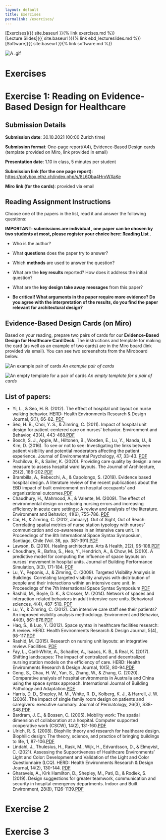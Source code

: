 ```yaml
---
layout: default
title: Exercises
permalink: /exercises/
---
```


[Exercises]({{ site.baseurl }}{% link exercises.md %})\
[Lecture Slides]({{ site.baseurl }}{% link ebd_lectureslides.md %})\
[Software]({{ site.baseurl }}{% link software.md %})

![A .gif](/assets/gifs/close_boundary_curves.gif)

# Exercises

# Exercise 1: Reading on Evidence-Based Design for Healthcare  

## Submission Details 
**Submission date**: 30.10.2021 (00:00 Zurich time)

**Submission format**: One-page report(A4), Evidence-Based Design cards (template provided on Miro, link provided in email) 

**Presentation date**: 1.10 in class, 5 minutes per student

**Submission link (for the one page report)**: https://polybox.ethz.ch/index.php/s/8L6Oba4HrxWXaKe

**Miro link (for the cards)**: provided via email


## Reading Assignment Instructions 

Choose one of the papers in the list, read it and answer the following questions:

**IMPORTANT: submissions are individual , one paper can be chosen by two students at most, please register your choice here: [Reading List](https://docs.google.com/spreadsheets/d/1rc-Cqsg77d6jgiE8nTF9AUOyNM0h71KzvZEkXmHIEQo/edit?usp=sharing) .**

  * Who is the author?

  * What **questions** does the paper try to answer? 

  * Which **methods** are used to answer the question?

  * What are the **key results** reported? How does it address the initial question?

  * What are the **key design take away messages** from this paper? 

  * **Be critical! What arguments in the paper require more evidence?  Do you agree with the interpretation of the results, do you find the paper    relevant for architectural design?** 

## Evidence-Based Design Cards (on Miro)
Based on your reading, prepare two pairs of cards for our **Evidence-Based Design for Healthcare Card Deck**. 
The instructions and template for making the card (as well as an example of two cards) are in the Miro board (link provided via email).
You can see two screenshots from the Miroboard below. 

![An example pair of cards](/assets/images/ExampleCard.jpg)
*An example pair of cards*

![An empty template for a pair of cards](/assets/images/TemplateCard.jpg)
*An empty template for a pair of cards*

## List of papers: 

* Yi, L., & Seo, H. B. (2012). The effect of hospital unit layout on nurse walking behavior. HERD: Health Environments Research & Design Journal, 6(1), 66-82. [PDF](https://polybox.ethz.ch/index.php/s/9AUBzLIGR2Yd6V0)
* Seo, H. B., Choi, Y. S., & Zimring, C. (2011). Impact of hospital unit design for patient-centered care on nurses’ behavior. Environment and Behavior, 43(4), 443-468.[PDF](https://polybox.ethz.ch/index.php/s/dObPtSGV57LwEgn)
* Bosch, S. J., Apple, M., Hiltonen, B., Worden, E., Lu, Y., Nanda, U., & Kim, D. (2016). To see or not to see: Investigating the links between patient visibility and potential moderators affecting the patient experience. Journal of Environmental Psychology, 47, 33-43. [PDF](https://polybox.ethz.ch/index.php/s/eClwKt7Zv2esnz4)
* Pachilova, R., & Sailer, K. (2020). Providing care quality by design: a new measure to assess hospital ward layouts. The Journal of Architecture, 25(2), 186-202.[PDF](https://polybox.ethz.ch/index.php/s/cyQj7vlPZCopdU6)
* Brambilla, A., Rebecchi, A., & Capolongo, S. (2019). Evidence based hospital design. A literature review of the recent publications about the EBD impact of built environment on hospital occupants' and organizational outcomes.[PDF](https://polybox.ethz.ch/index.php/s/oo5JOpfKgXgpqcL)
* Chaudhury, H., Mahmood, A., & Valente, M. (2009). The effect of environmental design on reducing nursing errors and increasing efficiency in acute care settings: A review and analysis of the literature. Environment and Behavior, 41(6), 755-786. 
[PDF](https://polybox.ethz.ch/index.php/s/Sf264jobIxny5s1)
* Cai, H., & Zimring, C. (2012, January). Out of Sight, Out of Reach: Correlating spatial metrics of nurse station typology with nurses’ communication and co-awareness in an intensive care unit. In Proceedings of the 8th International Space Syntax Symposium, Santiago, Chile (Vol. 36, pp. 381-391).[PDF](https://polybox.ethz.ch/index.php/s/tK6MbFLk9W0vud4)
* Lawson, B. (2010). Healing architecture. Arts & Health, 2(2), 95-108.[PDF](https://polybox.ethz.ch/index.php/s/Wx4sbefHZE5IgHL)
* Choudhary, R., Bafna, S., Heo, Y., Hendrich, A., & Chow, M. (2010). A predictive model for computing the influence of space layouts on nurses' movement in hospital units. Journal of Building Performance Simulation, 3(3), 171-184. [PDF](https://polybox.ethz.ch/index.php/s/UkVV2VIVppWmuKW)
* Lu, Y., Peponis, J., & Zimring, C. (2009). Targeted Visibility Analysis in Buildings. Correlating targeted visibility analysis with distribution of people and their interactions within an intensive care unit. In Proceedings of the 7th International Space Syntax Symposium [PDF](https://polybox.ethz.ch/index.php/s/qVWs9D0AMGqvubt)
* Rashid, M., Boyle, D. K., & Crosser, M. (2014). Network of spaces and interaction-related behaviors in adult intensive care units. Behavioral sciences, 4(4), 487-510. [PDF](https://polybox.ethz.ch/index.php/s/dfrO8Jg0KothW1M)
* Lu, Y., & Zimring, C. (2012). Can intensive care staff see their patients? An improved visibility analysis methodology. Environment and Behavior, 44(6), 861-876.[PDF](https://polybox.ethz.ch/index.php/s/u79LxASwFeXEV8c)
* Haq, S., & Luo, Y. (2012). Space syntax in healthcare facilities research: A review. HERD: Health Environments Research & Design Journal, 5(4), 98-117.[PDF](https://polybox.ethz.ch/index.php/s/wvGnkFrSzVlGniN)
* Rashid, M. (2015). Research on nursing unit layouts: an integrative review. Facilities. [PDF](https://polybox.ethz.ch/index.php/s/ak0ko2b8SdIpQAm)
* Fay, L., Carll-White, A., Schadler, A., Isaacs, K. B., & Real, K. (2017). Shifting landscapes: The impact of centralized and decentralized nursing station models on the efficiency of care. HERD: Health Environments Research & Design Journal, 10(5), 80-94.[PDF](https://polybox.ethz.ch/index.php/s/O7fVUC2cHBA323j)
* Geng, S., Chau, H. W., Yan, S., Zhang, W., & Zhang, C. (2020). Comparative analysis of hospital environments in Australia and China using the space syntax approach. International Journal of Building Pathology and Adaptation.[PDF](https://polybox.ethz.ch/index.php/s/fn1I4IZPHCnpDhh)
* Harris, D. D., Shepley, M. M., White, R. D., Kolberg, K. J., & Harrell, J. W. (2006). The impact of single family room design on patients and caregivers: executive summary. Journal of Perinatology, 26(3), S38-S48.[PDF](https://polybox.ethz.ch/index.php/s/f1bgdZwZ7qYlUfD)
* Bardram, J. E., & Bossen, C. (2005). Mobility work: The spatial dimension of collaboration at a hospital. Computer supported cooperative work (CSCW), 14(2), 131-160.[PDF](https://polybox.ethz.ch/index.php/s/w5vy6bhqpfx5xJR)
* Ulrich, R. S. (2008). Biophilic theory and research for healthcare design. Biophilic design: The theory, science, and practice of bringing buildings to life, 1, 87-106.[PDF](https://polybox.ethz.ch/index.php/s/zP8IhvAZqrLp1Dy)
* Lindahl, J., Thulesius, H., Rask, M., Wijk, H., Edvardsson, D., & Elmqvist, C. (2021). Assessing the Supportiveness of Healthcare Environments’ Light and Color: Development and Validation of the Light and Color Questionnaire (LCQ). HERD: Health Environments Research & Design Journal, 14(2), 130-144. [PDF](https://polybox.ethz.ch/index.php/s/sx61nMH6xBF7spR)
* Gharaveis, A., Kirk Hamilton, D., Shepley, M., Pati, D., & Rodiek, S. (2019). Design suggestions for greater teamwork, communication and security in hospital emergency departments. Indoor and Built Environment, 28(8), 1126-1139.[PDF](https://polybox.ethz.ch/index.php/s/pDaNKydJYVuDlsZ)

# Exercise 2
# Exercise 3

